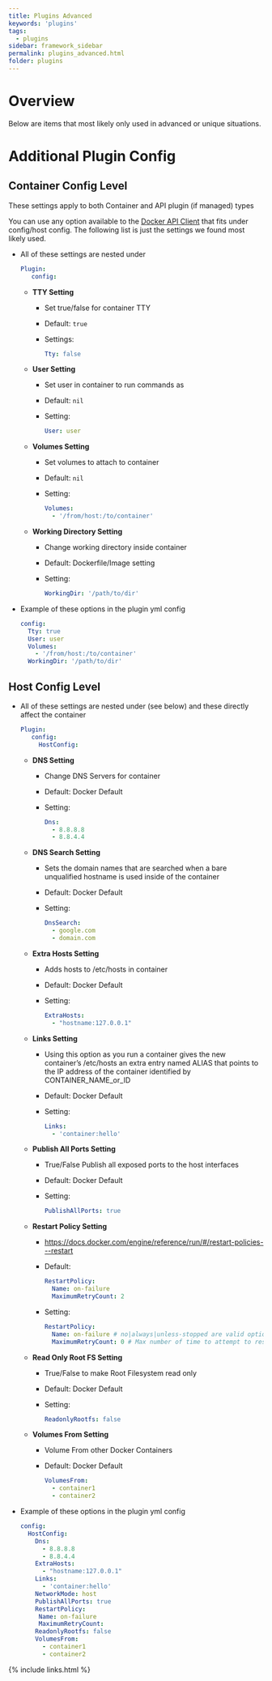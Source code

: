 ```yaml
---
title: Plugins Advanced
keywords: 'plugins'
tags:
  - plugins
sidebar: framework_sidebar
permalink: plugins_advanced.html
folder: plugins
---
```


# Overview

Below are items that most likely only used in advanced or unique situations.

# Additional Plugin Config

## Container Config Level

These settings apply to both Container and API plugin (if managed) types

You can use any option available to the [Docker API Client](https://github.com/swipely/docker-api) that fits under config/host config. The following list is just the settings we found most likely used.

-   All of these settings are nested under

    ```yaml
    Plugin:
       config:
    ```

    -   **TTY Setting**
        -   Set true/false for container TTY
        -   Default: `true`
        -   Settings:

            ```yaml
            Tty: false
            ```

    -   **User Setting**
        -   Set user in container to run commands as
        -   Default: `nil`
        -   Setting:

            ```yaml
            User: user
            ```

    -   **Volumes Setting**
        -   Set volumes to attach to container
        -   Default: `nil`
        -   Setting:

            ```yaml
            Volumes:
              - '/from/host:/to/container'
            ```

    -   **Working Directory Setting**
        -   Change working directory inside container
        -   Default: Dockerfile/Image setting
        -   Setting:

            ```yaml
            WorkingDir: '/path/to/dir'
            ```

-   Example of these options in the plugin yml config

    ```yaml
    config:
      Tty: true
      User: user
      Volumes:
        - '/from/host:/to/container'
      WorkingDir: '/path/to/dir'
    ```

## Host Config Level

-   All of these settings are nested under (see below) and these directly affect the container

    ```yaml
    Plugin:
       config:
         HostConfig:
    ```

    -   **DNS Setting**
        -   Change DNS Servers for container
        -   Default: Docker Default
        -   Setting:

            ```yaml
            Dns:
              - 8.8.8.8
              - 8.8.4.4
            ```

    -   **DNS Search Setting**
        -   Sets the domain names that are searched when a bare unqualified hostname is used inside of the container
        -   Default: Docker Default
        -   Setting:

            ```yaml
            DnsSearch:
              - google.com
              - domain.com
            ```

    -   **Extra Hosts Setting**
        -   Adds hosts to /etc/hosts in container
        -   Default: Docker Default
        -   Setting:

            ```yaml
            ExtraHosts:
              - "hostname:127.0.0.1"
            ```

    -   **Links Setting**
        -   Using this option as you run a container gives the new container’s /etc/hosts an extra entry named ALIAS that points to the IP address of the container identified by CONTAINER_NAME_or_ID
        -   Default: Docker Default
        -   Setting:

            ```yaml
            Links:
              - 'container:hello'
            ```

    -   **Publish All Ports Setting**
        -   True/False Publish all exposed ports to the host interfaces
        -   Default: Docker Default
        -   Setting:

            ```yaml
            PublishAllPorts: true
            ```

    -   **Restart Policy Setting**
        -   <https://docs.docker.com/engine/reference/run/#/restart-policies---restart>
        -   Default:
            ```yaml
            RestartPolicy:
              Name: on-failure
              MaximumRetryCount: 2
            ```
        -   Setting:

            ```yaml
            RestartPolicy:
              Name: on-failure # no|always|unless-stopped are valid options. on-failure requires MaximumRetryCount
              MaximumRetryCount: 0 # Max number of time to attempt to restart container/plugin before quiting
            ```

    -   **Read Only Root FS Setting**
        -   True/False to make Root Filesystem read only
        -   Default: Docker Default
        -   Setting:

            ```yaml
            ReadonlyRootfs: false
            ```

    -   **Volumes From Setting**
        -   Volume From other Docker Containers
        -   Default: Docker Default

            ```yaml
            VolumesFrom:
              - container1
              - container2
            ```

-   Example of these options in the plugin yml config

    ```yaml
    config:
      HostConfig:
        Dns:
          - 8.8.8.8
          - 8.8.4.4
        ExtraHosts:
          - "hostname:127.0.0.1"
        Links:
          - 'container:hello'
        NetworkMode: host
        PublishAllPorts: true
        RestartPolicy:
         Name: on-failure
         MaximumRetryCount:
        ReadonlyRootfs: false
        VolumesFrom:
          - container1
          - container2
    ```

{% include links.html %}

